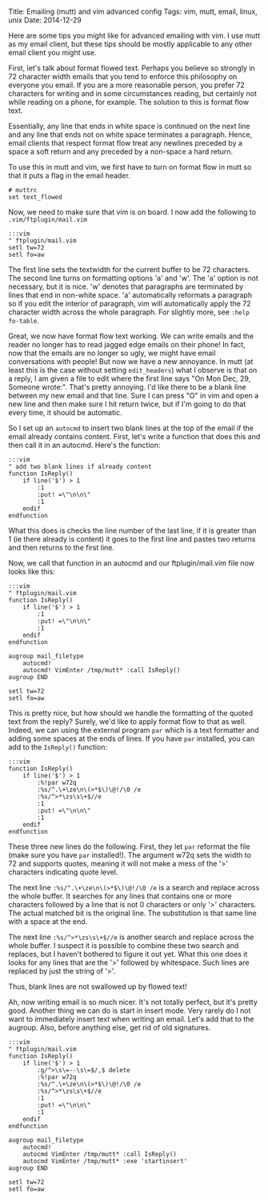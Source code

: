 Title: Emailing (mutt) and vim advanced config
Tags: vim, mutt, email, linux, unix
Date: 2014-12-29

Here are some tips you might like for advanced emailing with vim.  I use mutt
as my email client, but these tips should be mostly applicable to any other
email client you might use.

First, let's talk about format flowed text.  Perhaps you believe so strongly in
72 character width emails that you tend to enforce this philosophy on everyone
you email.  If you are a more reasonable person, you prefer 72 characters for
writing and in some circumstances reading, but certainly not while reading on a
phone, for example.  The solution to this is format flow text.

Essentially, any line that ends in white space is continued on the next line
and any line that ends not on white space terminates a paragraph.  Hence,
email clients that respect format flow treat any newlines preceded by a space
a soft return and any preceded by a non-space a hard return.

To use this in mutt and vim, we first have to turn on format flow in mutt so
that it puts a flag in the email header.

    # muttrc
    set text_flowed

Now, we need to make sure that vim is on board.  I now add the following to
`.vim/ftplugin/mail.vim`

    :::vim
    " ftplugin/mail.vim
    setl tw=72
    setl fo=aw

The first line sets the textwidth for the current buffer to be 72 characters.
The second line turns on formatting options 'a' and 'w'.  The 'a' option is
not necessary, but it is nice.  'w' denotes that paragraphs are terminated by
lines that end in non-white space.  'a' automatically reformats a paragraph so
if you edit the interior of paragraph, vim will automatically apply the 72
character width across the whole paragraph.  For slightly more, see
`:help fo-table`.

Great, we now have format flow text working.  We can write emails and the
reader no longer has to read jagged edge emails on their phone!  In fact, now
that the emails are no longer so ugly, we might have email conversations with
people!  But now we have a new annoyance.  In mutt (at least this is the case
without setting `edit_headers`) what I observe is that on a reply, I am given
a file to edit where the first line says "On Mon Dec, 29, Someone wrote:".
That's pretty annoying.  I'd like there to be a blank line between my new email
and that line.  Sure I can press "O" in vim and open a new line and then make
sure I hit return twice, but if I'm going to do that every time, it should be
automatic.

So I set up an `autocmd` to insert two blank lines at the top of the email if
the email already contains content.  First, let's write a function that does
this and then call it in an autocmd.  Here's the function:

    :::vim
    " add two blank lines if already content
    function IsReply()
        if line('$') > 1
            :1
            :put! =\"\n\n\"
            :1
        endif
    endfunction

What this does is checks the line number of the last line, if it is greater
than 1 (ie there already is content) it goes to the first line and pastes two
returns and then returns to the first line.

Now, we call that function in an autocmd and our ftplugin/mail.vim file now
looks like this:

    :::vim
    " ftplugin/mail.vim
    function IsReply()
        if line('$') > 1
            :1
            :put! =\"\n\n\"
            :1
        endif
    endfunction

    augroup mail_filetype
        autocmd!
        autocmd! VimEnter /tmp/mutt* :call IsReply()
    augroup END

    setl tw=72
    setl fo=aw

This is pretty nice, but how should we handle the formatting of the quoted text
from the reply?  Surely, we'd like to apply format flow to that as well.
Indeed, we can using the external program `par` which is a text formatter and
adding some spaces at the ends of lines.  If you have `par` installed, you can
add to the `IsReply()` function:

    :::vim
    function IsReply()
        if line('$') > 1
            :%!par w72q
            :%s/^.\+\ze\n\(>*$\)\@!/\0 /e
            :%s/^>*\zs\s\+$//e
            :1
            :put! =\"\n\n\"
            :1
        endif
    endfunction

These three new lines do the following.  First, they let `par` reformat the
file (make sure you have `par` installed!).  The argument w72q sets the width
to 72 and supports quotes, meaning it will not make a mess of the '>'
characters indicating quote level.

The next line `:%s/^.\+\ze\n\(>*$\)\@!/\0 /e` is a search and replace across
the whole buffer.  It searches for any lines that contains one or more
characters followed by a line that is not 0 characters or only '>' characters.
The actual matched bit is the original line.  The substitution is that same
line with a space at the end.

The next line `:%s/^>*\zs\s\+$//e` is another search and replace across the
whole buffer.  I suspect it is possible to combine these two search and
replaces, but I haven't bothered to figure it out yet.  What this one does it
looks for any lines that are the '>' followed by whitespace.  Such lines are
replaced by just the string of '>'.

Thus, blank lines are not swallowed up by flowed text!

Ah, now writing email is so much nicer.  It's not totally perfect, but it's
pretty good. Another thing we can do is start in insert mode.  Very rarely do I
not want to immediately insert text when writing an email.  Let's add that to
the augroup.  Also, before anything else, get rid of old signatures.

    :::vim
    " ftplugin/mail.vim
    function IsReply()
        if line('$') > 1
            :g/^>\s\=--\s\=$/,$ delete
            :%!par w72q
            :%s/^.\+\ze\n\(>*$\)\@!/\0 /e
            :%s/^>*\zs\s\+$//e
            :1
            :put! =\"\n\n\"
            :1
        endif
    endfunction

    augroup mail_filetype
        autocmd!
        autocmd VimEnter /tmp/mutt* :call IsReply()
        autocmd VimEnter /tmp/mutt* :exe 'startinsert'
    augroup END

    setl tw=72
    setl fo=aw


